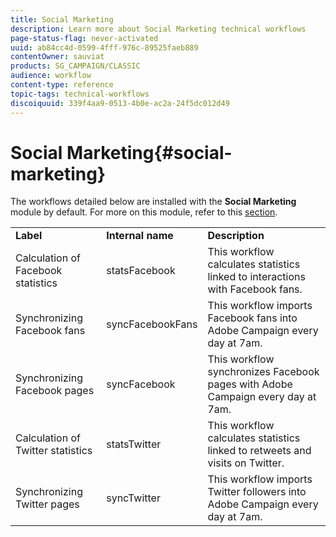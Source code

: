 ```yaml
---
title: Social Marketing
description: Learn more about Social Marketing technical workflows
page-status-flag: never-activated
uuid: ab84cc4d-0599-4fff-976c-89525faeb889
contentOwner: sauviat
products: SG_CAMPAIGN/CLASSIC
audience: workflow
content-type: reference
topic-tags: technical-workflows
discoiquuid: 339f4aa9-0513-4b0e-ac2a-24f5dc012d49
---
```


# Social Marketing{#social-marketing}

The workflows detailed below are installed with the **Social Marketing** module by default. For more on this module, refer to this [section](../../social/using/starting-workflows.md).

<table> 
 <tbody> 
  <tr> 
   <td> <strong>Label</strong><br /> </td> 
   <td> <strong>Internal name</strong><br /> </td> 
   <td> <strong>Description</strong><br /> </td> 
  </tr> 
  <tr> 
   <td> <span class="uicontrol">Calculation of Facebook statistics</span> <br /> </td> 
   <td> <span class="uicontrol">statsFacebook</span> <br /> </td> 
   <td> This workflow calculates statistics linked to interactions with Facebook fans.<br /> </td> 
  </tr> 
  <tr> 
   <td> <span class="uicontrol">Synchronizing Facebook fans</span> <br /> </td> 
   <td> <span class="uicontrol">syncFacebookFans</span> <br /> </td> 
   <td> This workflow imports Facebook fans into Adobe Campaign every day at 7am.<br /> </td> 
  </tr> 
  <tr> 
   <td> <span class="uicontrol">Synchronizing Facebook pages</span> <br /> </td> 
   <td> <span class="uicontrol">syncFacebook</span> <br /> </td> 
   <td> This workflow synchronizes Facebook pages with Adobe Campaign every day at 7am.<br /> </td> 
  </tr> 
  <tr> 
   <td> <span class="uicontrol">Calculation of Twitter statistics</span> <br /> </td> 
   <td> <span class="uicontrol">statsTwitter</span> <br /> </td> 
   <td> This workflow calculates statistics linked to retweets and visits on Twitter.<br /> </td> 
  </tr> 
  <tr> 
   <td> <span class="uicontrol">Synchronizing Twitter pages</span> <br /> </td> 
   <td> <span class="uicontrol">syncTwitter</span> <br /> </td> 
   <td> This workflow imports Twitter followers into Adobe Campaign every day at 7am.<br /> </td> 
  </tr> 
 </tbody> 
</table>

